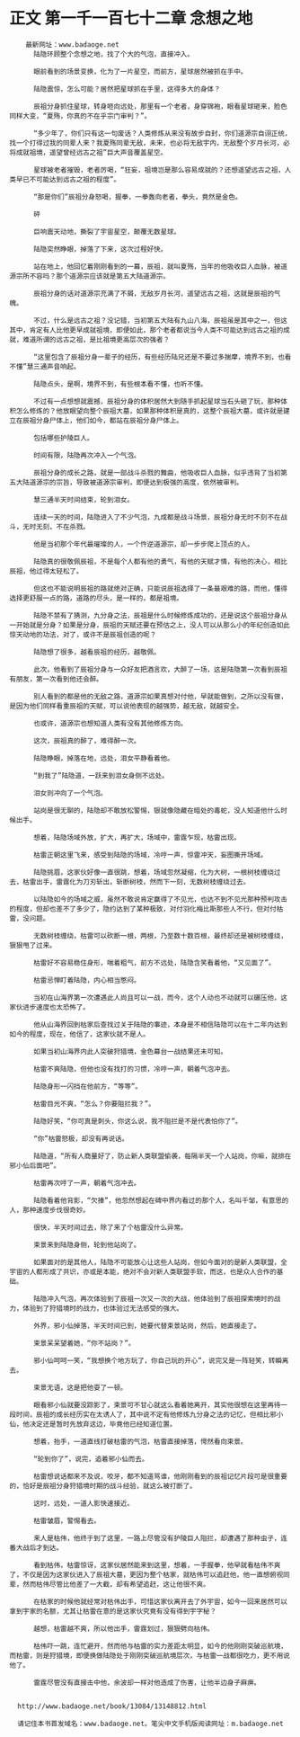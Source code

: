 # 正文 第一千一百七十二章 念想之地
        最新网址：www.badaoge.net
          陆隐环顾整个念想之地，找了个大的气泡，直接冲入。
      
          眼前看到的场景变换，化为了一片星空，而前方，星球居然被抓在手中。
      
          陆隐震惊，怎么可能？居然把星球抓在手里，这得多大的身体？
      
          辰祖分身抓住星球，转身咂向远处，那里有一个老者，身穿锦袍，眼看星球砸来，脸色同样大变，“夏殇，你真的不在乎宗门审判？”。
      
          “多少年了，你们只有这一句废话？人类修炼从来没有故步自封，你们道源宗自诩正统，找一个打得过我的同辈人来？我夏殇同辈无敌，未来，也必将无敌宇内，无敌整个岁月长河，必将成就祖境，遥望曾经远古之祖”巨大声音覆盖星空。
      
          星球被老者摧毁，老者厉喝，“狂妄，祖境岂是那么容易成就的？还想遥望远古之祖，人类早已不可能达到远古之祖的程度”。
      
          “那是你们”辰祖分身怒喝，握拳，一拳轰向老者，拳头，竟然是金色。
      
          砰
      
          巨响震天动地，撕裂了宇宙星空，颠覆无数星球。
      
          陆隐突然睁眼，掉落了下来，这次过程好快。
      
          站在地上，他回忆着刚刚看到的一幕，辰祖，就叫夏殇，当年的他吸收巨人血脉，被道源宗所不容吗？那个道源宗应该就是第五大陆道源宗。
      
          辰祖分身的话对道源宗充满了不屑，无敌岁月长河，遥望远古之祖，这就是辰祖的气魄。
      
          不过，什么是远古之祖？没记错，当初第五大陆有九山八海，辰祖虽是其中之一，但这其中，肯定有人比他更早成就祖境，即便如此，那个老者都说当今人类不可能达到远古之祖的成就，难道所谓的远古之祖，是比祖境更高层次的强者？
      
          “这里包含了辰祖分身一辈子的经历，有些经历陆兄还是不要过多揣摩，境界不到，也看不懂”慧三通声音响起。
      
          陆隐点头，是啊，境界不到，有些根本看不懂，也听不懂。
      
          不过有一点想想就震撼，辰祖分身的体积居然大到随手抓起星球当石头砸了玩，那种体积怎么修炼的？他放眼望向整个辰祖大墓，如果那种体积是真的，这整个辰祖大墓，或许就是建立在辰祖分身尸体上，他们如今，都站在辰祖分身尸体上。
      
          包括哪些护陵巨人。
      
          时间有限，陆隐再次冲入一个气泡。
      
          辰祖分身的成长之路，就是一部战斗杀戮的舞曲，他吸收巨人血脉，似乎违背了当初第五大陆道源宗的宗旨，导致被道源宗审判，即便达到极强的高度，依然被审判。
      
          慧三通半天时间结束，轮到泪女。
      
          连续一天的时间，陆隐进入了不少气泡，九成都是战斗场景，辰祖分身无时不刻不在战斗，无时无刻，不在杀戮。
      
          他是当初那个年代最璀璨的人，一个忤逆道源宗，却一步步爬上顶点的人。
      
          陆隐真的很敬佩辰祖，不是每个人都有他的勇气，有他的天赋才情，有他的决心，相比辰祖，他过得太轻松了。
      
          但这也不能说明辰祖的路就绝对正确，只能说辰祖选择了一条最艰难的路，而他，懂得选择更舒服一点的路，道路的尽头，是一样的，都是祖境。
      
          陆隐不禁有了猜测，九分身之法，辰祖是什么时候修炼成功的，还是说这个辰祖分身从一开始就是分身？如果是分身，辰祖的天赋还要在预估之上，没人可以从那么小的年纪创造如此惊天动地的功法，对了，或许不是辰祖创造的呢？
      
          陆隐想了很多，越看辰祖的经历，越敬佩。
      
          此次，他看到了辰祖分身与一众好友把酒言欢，大醉了一场，这是陆隐第一次看到辰祖有朋友，第一次看到他还会醉。
      
          别人看到的都是他的无敌之路，道源宗如果真想对付他，早就能做到，之所以没有做，是因为他们同样看重辰祖的天赋，可以说他表现的越强势，越无敌，就越安全。
      
          也或许，道源宗也想知道人类有没有其他修炼方向。
      
          这次，辰祖真的醉了，难得醉一次。
      
          陆隐睁眼，掉落在地，远处，泪女平静看着他。
      
          “到我了”陆隐道，一跃来到泪女身侧不远处。
      
          泪女则冲向了一个气泡。
      
          站岗是很无聊的，陆隐却不敢放松警惕，银就像隐藏在暗处的毒蛇，没人知道他什么时候出手。
      
          想着，陆隐场域外放，扩大，再扩大，场域中，雷霆乍现，枯雷出现。
      
          枯雷正朝这里飞来，感受到陆隐的场域，冷哼一声，惊雷冲天，妄图撕开场域。
      
          陆隐挑眉，这家伙好像一直很跳，想着，场域忽然凝缩，化为大树，一根树枝缠绕过去，枯雷出手，雷霆化为刀刃斩出，斩断树枝，然而下一刻，无数树枝缠绕过去。
      
          以陆隐如今的场域之威，虽然不敢说肯定赢得了不见光，也达不到不见光那种预判攻击的程度，但却也差不了多少了，隐约达到了某种极致，对付羽化梅比斯那些人不行，但对付枯雷，没问题。
      
          无数树枝缠绕，枯雷可以砍断一根，两根，乃至数十数百根，最终却还是被树枝缠绕，狠狠甩了过来。
      
          枯雷好不容易稳住身形，喘着粗气，前方不远处，陆隐含笑看着他，“又见面了”。
      
          枯雷忌惮盯着陆隐，内心相当憋闷。
      
          当初在山海界第一次遭遇此人尚且可以一战，而今，这个人动也不动就可以碾压他，这家伙进步速度也太恐怖了。
      
          他从山海界回到枯家后查找过关于陆隐的事迹，本身是不相信陆隐可以在十二年内达到如今的程度，现在，他信了，这家伙就不是人。
      
          如果当初山海界内此人突破狩猎境，金色幕台一战结果还未可知。
      
          枯雷不爽陆隐，但他也没有找打的习惯，冷哼一声，朝着气泡冲去。
      
          陆隐身形一闪挡在他前方，“等等”。
      
          枯雷目光不爽，“怎么？你要阻拦我？”。
      
          陆隐好笑，“你可真是刺头，你这么说，我不阻拦是不是代表怕你了”。
      
          “你”枯雷怒极，却没有再说话。
      
          陆隐道，“所有人商量好了，防止新人类联盟偷袭，每隔半天一个人站岗，你嘛，就排在邪小仙后面吧”。
      
          枯雷再次哼了一声，朝着气泡冲去。
      
          陆隐看着他背影，“欠揍”，他忽然想起在碑中界内看过的那个人，名叫千邹，有意思的人，那种速度步伐很奇妙。
      
          很快，半天时间过去，除了来了个枯雷没什么异常。
      
          束景来到陆隐身侧，轮到他站岗了。
      
          如果面对的是其他人，陆隐不可能放心让这些人站岗，但如今面对的是新人类联盟，全宇宙的人都形成了共识，亦或是本能，绝对不会对新人类联盟手软，而这，也是众人合作的基础。
      
          陆隐冲入气泡，再次体验到了辰祖一次又一次的大战，他体验到了辰祖探索境时的战力，体验到了狩猎境时的战力，也体验过无法感受的强大。
      
          外界，邪小仙掉落，半天时间已到，她要代替束景站岗，然后，她直接走了。
      
          束景呆呆望着她，“你不站岗？”。
      
          邪小仙呵呵一笑，“我想换个地方玩了，你自己玩的开心”，说完又是一阵轻笑，转瞬离去。
      
          束景无语，这是把他耍了一顿。
      
          眼看邪小仙就要没踪影了，束景可不甘心就这么看着她离开，其实他很想在这里再待一段时间，辰祖的成长经历实在太诱人了，其中说不定有他修炼九分身之法的记忆，但相比邪小仙，他决定还是暂时先放弃这边，毕竟他已经知道位置。
      
          想着，抬手，一道直线打破枯雷的气泡，枯雷直接掉落，愕然看向束景。
      
          “轮到你了”，说完，追着邪小仙而去。
      
          枯雷想说话都来不及说，咬牙，都不知道骂谁，他刚刚看到的辰祖记忆片段可是很重要的，恰好是辰祖分身狩猎境时期的战斗经验，就这么被打断了。
      
          这时，远处，一道人影快速接近。
      
          枯雷皱眉，警惕看去。
      
          来人是枯伟，他终于到了这里，一路上尽管没有护陵巨人阻拦，却遭遇了那种虫子，连番大战后才到达。
      
          看到枯伟，枯雷惊讶，这家伙居然能来到这里，想着，一手握拳，他早就看枯伟不爽了，不仅是因为这家伙进入了辰祖大墓，更因为整个枯家，就枯伟可以追赶他，他一直想俯视同辈，然而枯伟尽管比他差了一大截，却有希望追赶，这让他很不爽。
      
          在枯家的时候他就经常对枯伟出手，可惜这家伙离开去了外宇宙，如今一回来居然可以拿到宇家的名额，尤其让枯雷在意的是这家伙究竟有没有得到宇字秘？
      
          越想，枯雷越不爽，所以他出手，雷霆划过，狠狠劈向枯伟。
      
          枯伟吓一跳，连忙避开，然而他与枯雷的实力差距太明显，如今的他刚刚突破巡航境，而枯雷，则是狩猎境，即便换做陆隐处于刚刚突破巡航境层次，与枯雷一战都很吃力，更不用说他了。
      
          雷霆尽管没有直接击中他，余波却一样对他造成了伤害，让他半边身子麻痹。
      
      
      http://www.badaoge.net/book/13084/13148812.html
      
      请记住本书首发域名：www.badaoge.net。笔尖中文手机版阅读网址：m.badaoge.net
